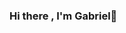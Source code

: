### Hi there , I'm Gabriel👋

<!--
**GaberRB/GaberRB** is a ✨ _special_ ✨ repository because its `README.md` (this file) appears on your GitHub profile.


- 🔭 I’m currently working on Consinco By Totvs 
- 🌱 I’m currently learning <img src="https://img.icons8.com/color/24/000000/html-5.png"/><a href="https://www.w3schools.com/html/" target="_blank">HTML</a>, <img src="https://img.icons8.com/color/24/000000/css3.png"/><a href="https://www.w3schools.com/css/" target="_blank">CSS</a>, <img src="https://img.icons8.com/color/24/000000/javascript.png"/><a href="https://www.w3schools.com/js/" target="_blank">JS</a>, <img src="https://user-images.githubusercontent.com/28874479/85187872-6f851100-b279-11ea-874c-68e52bff3864.png"/><a href="https://nodejs.org/en/" target="_blank">NodeJS</a> and <img src="https://user-images.githubusercontent.com/28874479/85187819-07cec600-b279-11ea-8df6-0c714527f704.png"/><a href="https://mozilla.github.io/nunjucks/" target="_blank">Nunjucks</a> at <a href="https://rocketseat.com.br/" target="_blank">Launchbase Rocketseat.</a> <img src="https://img.icons8.com/emoji/24/000000/rocket-emji.png"/>
- 👯 I’m looking to collaborate on on projects with these technologies
- 🤔 I’m looking for help with with web development jobs
- 📫 How to reach me: Linkedin: <a href="https://www.linkedin.com/in/gabriel-riosb/" target="_blank">gabriel-riosb</a>, Email: grios0311@gmail.com and Instagram: <a href="https://www.instagram.com/gabrielriosb/" target="_blank">@gabrielriosb</a> 
- 😄 Pronouns: HUNGRY for knowledge, Dedicated, Collaborative, Nerd and Geek
- ⚡ Fun fact: I hate churros and love documents about the creation of the universe and its infinite
